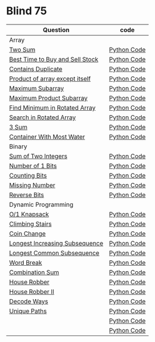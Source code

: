 # Blind 75

| Question | code |
| ------ | ------ |
| Array |
| [Two Sum](https://leetcode.com/problems/two-sum/) | [Python Code](./twoSum.py)  |
| [Best Time to Buy and Sell Stock](https://leetcode.com/problems/best-time-to-buy-and-sell-stock/) | [Python Code](./buyAndSellStocks.py) |
| [Contains Duplicate](https://leetcode.com/problems/contains-duplicate/) | [Python Code](./containsDuplicate.py) |
| [Product of array except itself](https://leetcode.com/problems/product-of-array-except-self/) | [Python Code](./productArrayWithoutSelf.py) |
| [Maximum Subarray](https://leetcode.com/problems/maximum-subarray/) | [Python Code](./maxSubarray.py) |
| [Maximum Product Subarray](https://leetcode.com/problems/maximum-product-subarray/) |  [Python Code](./maxProductSubarray.py) |
| [Find Minimum in Rotated Array](https://leetcode.com/problems/find-minimum-in-rotated-sorted-array/) | [Python Code](./findMinInRotatedArray.py) |
| [Search in Rotated Array](https://leetcode.com/problems/search-in-rotated-sorted-array/) | [Python Code](./searchInRotatedArray.py) |
| [3 Sum](https://leetcode.com/problems/3sum/) | [Python Code](./threeSum.py) |
| [Container With Most Water](https://leetcode.com/problems/container-with-most-water/) | [Python Code](./containerWithMostWater.py) |
|   Binary  |
| [Sum of Two Integers](https://leetcode.com/problems/sum-of-two-integers/) | [Python Code](./sumOfTwoNumbers.py) |
| [Number of 1 Bits](https://leetcode.com/problems/number-of-1-bits/) | [Python Code](./numberOf1bits.py) |
| [Counting Bits](https://leetcode.com/problems/counting-bits/) | [Python Code](./countBits.py) |
| [Missing Number](https://leetcode.com/problems/missing-number/) | [Python Code](./missingNumber.py) |
| [Reverse Bits](https://leetcode.com/problems/reverse-bits/) | [Python Code](./reverseBits.py) |
| Dynamic Programming |
| [O/1 Knapsack](http://www.geeksforgeeks.org/knapsack-problem/) | [Python Code](./01Knapsack.py) |
| [Climbing Stairs](https://leetcode.com/problems/climbing-stairs/) | [Python Code](./climbStairs.py) |
| [Coin Change](https://leetcode.com/problems/coin-change/) | [Python Code](./coinChange.py) |
| [Longest Increasing Subsequence](https://leetcode.com/problems/longest-increasing-subsequence/) | [Python Code](./longestIncreasingSubsequence.py) |
| [Longest Common Subsequence](https://leetcode.com/problems/longest-common-subsequence/) | [Python Code](./longestCommonSubsequence.py) |
| [Word Break](https://leetcode.com/problems/word-break/) | [Python Code](./wordBreak.py) |
| [Combination Sum](https://leetcode.com/problems/combination-sum-iv/) | [Python Code](./combinationSum.py) |
| [House Robber](https://leetcode.com/problems/house-robber/) | [Python Code](./houseRobber.py) |
| [House Robber II](https://leetcode.com/problems/house-robber-ii/) | [Python Code](./houseRobberII.py) |
| [Decode Ways](https://leetcode.com/problems/decode-ways/) | [Python Code](./decodeWays.py) |
| [Unique Paths](https://leetcode.com/problems/unique-paths/) | [Python Code](./uniquePaths.py) |
| []() | [Python Code]() |
| []() | [Python Code]() |
